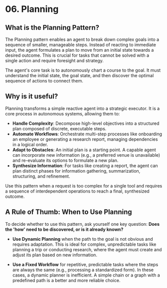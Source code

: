 # 06. Planning

## What is the Planning Pattern?

The Planning pattern enables an agent to break down complex goals into a sequence of smaller, manageable steps. Instead of reacting to immediate input, the agent formulates a plan to move from an initial state towards a desired outcome. This is crucial for tasks that cannot be solved with a single action and require foresight and strategy.

The agent's core task is to autonomously chart a course to the goal. It must understand the initial state, the goal state, and then discover the optimal sequence of actions to connect them.

## Why is it useful?

Planning transforms a simple reactive agent into a strategic executor. It is a core process in autonomous systems, allowing them to:

-   **Handle Complexity**: Decompose high-level objectives into a structured plan composed of discrete, executable steps.
-   **Automate Workflows**: Orchestrate multi-step processes like onboarding an employee or generating a research report, managing dependencies in a logical order.
-   **Adapt to Obstacles**: An initial plan is a starting point. A capable agent can incorporate new information (e.g., a preferred venue is unavailable) and re-evaluate its options to formulate a new plan.
-   **Synthesize Information**: For tasks like creating a report, the agent can plan distinct phases for information gathering, summarization, structuring, and refinement.

Use this pattern when a request is too complex for a single tool and requires a sequence of interdependent operations to reach a final, synthesized outcome.

## A Rule of Thumb: When to Use Planning

To decide whether to use this pattern, ask yourself one key question: **Does the 'how' need to be discovered, or is it already known?**

-   **Use Dynamic Planning** when the path to the goal is not obvious and requires adaptation. This is ideal for complex, unpredictable tasks like planning a trip or conducting research, where the agent must create and adjust its plan based on new information.

-   **Use a Fixed Workflow** for repetitive, predictable tasks where the steps are always the same (e.g., processing a standardized form). In these cases, a dynamic planner is inefficient. A simple chain or a graph with a predefined path is a better and more reliable choice.
